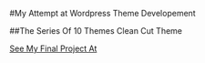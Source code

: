 #My Attempt at Wordpress Theme Developement

##The Series Of 10 Themes Clean Cut Theme

<a href="https://cleancut-cannelflow1.c9users.io" target="_blank">See My Final Project At</a>